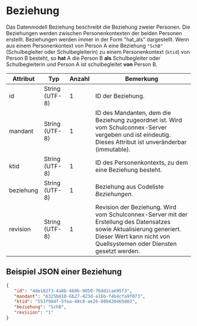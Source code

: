 # Beziehung

Das Datenmodell Beziehung beschreibt die Beziehung zweier Personen. Die Beziehungen werden zwischen
Personenkontexten der beiden Personen erstellt. Beziehungen werden immer in der Form "hat_als" dargestellt.
Wenn aus einem Personenkontext von Person A eine Beziehung `"SchB"` (Schulbegleiter oder Schulbegleiterin)
zu einem Personenkontext (`ktid`) von Person B besteht, so **hat** A die Person B **als** Schulbegleiter oder
Schulbegleiterin und Person A ist schulbegleitet **von** Person B.

Attribut | Typ | Anzahl | Bemerkung
--- | --- | --- | ---
id | String (UTF-8) | 1 | ID der Beziehung.
mandant | String (UTF-8) | 1 | ID des Mandanten, dem die Beziehung zugeordnet ist. Wird vom Schulconnex-Server vergeben und ist eindeutig. Dieses Attribut ist unveränderbar (immutable).
ktid | String (UTF-8) | 1 | ID des Personenkontexts, zu dem eine Beziehung besteht.
beziehung | String (UTF-8) | 1 | Beziehung aus Codeliste *Beziehungen*.
revision | String (UTF-8) | 1 | Revision der Beziehung. Wird vom Schulconnex-Server mit der Erstellung des Datensatzes sowie Aktualisierung generiert. Dieser Wert kann nicht von Quellsystemen oder Diensten gesetzt werden.

## Beispiel JSON einer Beziehung

```json
{
   "id": "4de182f3-4a8b-468b-9050-76dd1cae95f3",
   "mandant": "6325b810-6b27-423d-a16b-f4b4cfa9f073",
   "ktid": "553f984f-5fea-48c8-ae26-089420465803",
   "beziehung": "SchB",
   "revision": "1"
}
```
